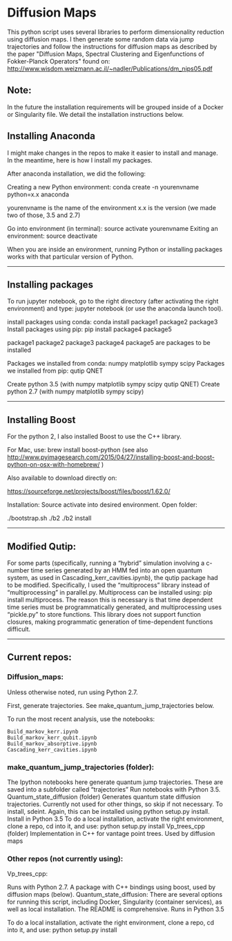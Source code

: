 # Diffusion Maps
This python script uses several libraries to perform dimensionality reduction
using diffusion maps.
I then generate some random data via jump trajectories
and follow the instructions for diffusion maps
as described by the paper "Diffusion Maps, Spectral Clustering and
Eigenfunctions of Fokker-Planck Operators" found on:
http://www.wisdom.weizmann.ac.il/~nadler/Publications/dm_nips05.pdf


## Note:

In the future the installation requirements will be grouped inside of a Docker or Singularity file. We detail the installation instructions below.
 
## Installing Anaconda
I might make changes in the repos to make it easier to install and manage. In the meantime, here is how I install my packages.
 
After anaconda installation, we did the following:
 
Creating a new Python environment:
conda create -n yourenvname python=x.x anaconda
 
yourenvname is the name of the environment
x.x is the version (we made two of those, 3.5 and 2.7)
 
Go into environment (in terminal): source activate yourenvname
Exiting an environment: source deactivate
 
When you are inside an environment, running Python or installing packages works with that particular version of Python.
___________________________________________________
 
## Installing packages
To run jupyter notebook, go to the right directory (after activating the right environment) and type: jupyter notebook (or use the anaconda launch tool).
 
install packages using conda: conda install package1 package2 package3
Install packages using pip: pip install package4 package5
 
package1 package2 package3 package4 package5 are packages to be installed
 
Packages we installed from conda: numpy matplotlib sympy scipy
Packages we installed from pip: qutip QNET
 
Create python 3.5 (with numpy matplotlib sympy scipy qutip QNET)
Create python 2.7 (with numpy matplotlib sympy scipy)
___________________________________________________
 
## Installing Boost
For the python 2, I also installed Boost to use the C++ library.
 
For Mac, use: brew install boost-python
(see also http://www.pyimagesearch.com/2015/04/27/installing-boost-and-boost-python-on-osx-with-homebrew/ )
 
 
Also available to download directly on:
 
https://sourceforge.net/projects/boost/files/boost/1.62.0/
 
Installation:
Source activate into desired environment. Open folder:
 
./bootstrap.sh
./b2
./b2 install
 
___________________________________________________
 
## Modified Qutip:
For some parts (specifically, running a “hybrid” simulation involving a c-number time series generated by an HMM fed into an open quantum system, as used in Cascading_kerr_cavities.ipynb), the qutip package had to be modified. Specifically, I used the “multiprocess” library instead of “multiprocessing” in parallel.py. Multiprocess can be installed using: pip install multiprocess. The reason this is necessary is that time dependent time series must be programmatically generated, and multiprocessing uses “pickle.py” to store functions. This library does not support function closures, making programmatic generation of time-dependent functions difficult.
 
___________________________________________________
 
 
 
## Current repos:
### Diffusion_maps:
Unless otherwise noted, run using Python 2.7.
 
First, generate trajectories. See make_quantum_jump_trajectories below.
 
To run the most recent analysis, use the notebooks:
 
	Build_markov_kerr.ipynb
	Build_markov_kerr_qubit.ipynb
	Build_markov_absorptive.ipynb
	Cascading_kerr_cavities.ipynb
 
	
### make_quantum_jump_trajectories (folder):
The Ipython notebooks here generate quantum jump trajectories. These are saved into a subfolder called “trajectories”
Run notebooks with Python 3.5.
Quantum_state_diffusion (folder)
Generates quantum state diffusion trajectories. Currently not used for other things, so skip if not necessary.
To install, sdeint. Again, this can be installed using python setup.py install. Install in Python 3.5
To do a local installation, activate the right environment, clone a repo, cd into it, and use: python setup.py install
Vp_trees_cpp (folder)
Implementation in C++ for vantage point trees. Used by diffusion maps
 
 
### Other repos (not currently using):
 
Vp_trees_cpp:
 
Runs with Python 2.7.
A package with C++ bindings using boost, used by diffusion maps (below).
Quantum_state_diffusion:
There are several options for running this script, including Docker, Singularity (container services), as well as local installation. The README is comprehensive. 
Runs in Python 3.5
 
To do a local installation, activate the right environment, clone a repo, cd into it, and use: python setup.py install
 
